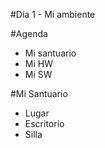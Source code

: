 #Día 1 - Mi ambiente

#Agenda
* Mi santuario
* Mi HW
* Mi SW

#Mi Santuario

* Lugar
* Escritorio
* Silla
